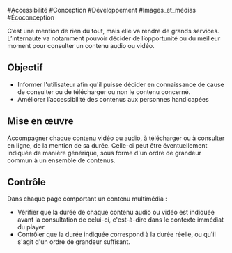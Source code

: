 
#Accessibilité #Conception #Développement #Images_et_médias #Écoconception

C’est une mention de rien du tout, mais elle va rendre de grands services. L’internaute va notamment pouvoir décider de l’opportunité ou du meilleur moment pour consulter un contenu audio ou vidéo.


## Objectif

* Informer l'utilisateur afin qu'il puisse décider en connaissance de cause de consulter ou de télécharger ou non le contenu concerné.
* Améliorer l’accessibilité des contenus aux personnes handicapées

## Mise en œuvre

Accompagner chaque contenu vidéo ou audio, à télécharger ou à consulter en ligne, de la mention de sa durée. Celle-ci peut être éventuellement indiquée de manière générique, sous forme d'un ordre de grandeur commun à un ensemble de contenus.

## Contrôle

Dans chaque page comportant un contenu multimédia :

* Vérifier que la durée de chaque contenu audio ou vidéo est indiquée avant la consultation de celui-ci, c'est-à-dire dans le contexte immédiat du player.
* Contrôler que la durée indiquée correspond à la durée réelle, ou qu'il s'agit d'un ordre de grandeur suffisant.

